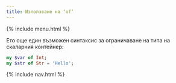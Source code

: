```yaml
---
title: Използване на ‘of’
---
```


{% include menu.html %}

Ето още един възможен синтаксис за ограничаване на типа на скаларния контейнер:

```raku
my $var of Int;
my $str of Str = 'Hello';
```

{% include nav.html %}